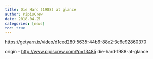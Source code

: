 ```yaml
---
title: Die Hard (1988) at glance
author: PipisCrew
date: 2018-04-25
categories: [news]
toc: true
---
```


https://getyarn.io/video/d1ced280-5635-44b6-88e2-3c6e92860370

origin - http://www.pipiscrew.com/?p=13485 die-hard-1988-at-glance